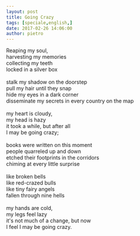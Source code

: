 ```yaml
---
layout: post
title: Going Crazy
tags: [speciale,english,]
date: 2017-02-26 14:06:00
author: pietro
---
```

Reaping my soul,<br/>harvesting my memories<br/>collecting my teeth<br/>locked in a silver box<br/><br/>stalk my shadow on the doorstep<br/>pull my hair until they snap<br/>hide my eyes in a dark corner<br/>disseminate my secrets in every country on the map<br/><br/>my heart is cloudy,<br/>my head is hazy<br/>it took a while, but after all<br/>I may be going crazy;<br/><br/>books were written on this moment<br/>people quarreled up and down<br/>etched their footprints in the corridors<br/>chiming at every little surprise<br/><br/>like broken bells<br/>like red-crazed bulls<br/>like tiny fairy angels<br/>fallen through nine hells<br/><br/>my hands are cold,<br/>my legs feel lazy<br/>it's not much of a change, but now<br/>I feel I may be going crazy.
